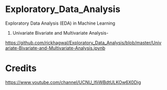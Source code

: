 # Exploratory_Data_Analysis

Exploratory Data Analysis (EDA) in Machine Learning

1. Univariate Bivariate and Multivariate Analysis-

https://github.com/rickhagwal/Exploratory_Data_Analysis/blob/master/Univariate-Bivariate-and-Multivariate-Analysis.ipynb

# Credits

https://www.youtube.com/channel/UCNU_lfiiWBdtULKOw6X0Dig
